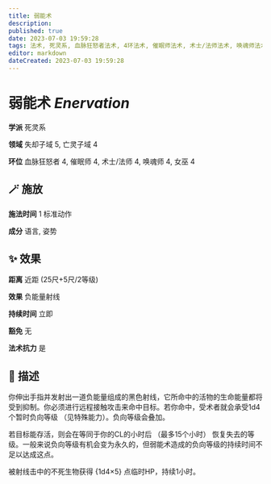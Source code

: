 ```yaml
---
title: 弱能术
description: 
published: true
date: 2023-07-03 19:59:28
tags: 法术, 死灵系, 血脉狂怒者法术, 4环法术, 催眠师法术, 术士/法师法术, 唤魂师法术, 女巫法术, 失却子域, 亡灵子域
editor: markdown
dateCreated: 2023-07-03 19:59:28
---
```


# **弱能术** *Enervation*

**学派** 死灵系 

**领域** 失却子域 5, 亡灵子域 4

**环位** 血脉狂怒者 4, 催眠师 4, 术士/法师 4, 唤魂师 4, 女巫 4

## 🪄 施放

**施法时间** 1 标准动作

**成分** 语言, 姿势

## ✨ 效果  

**距离** 近距 (25尺+5尺/2等级) 

**效果** 负能量射线 

**持续时间** 立即 

**豁免** 无

**法术抗力** 是

## 📖 描述

你伸出手指并发射出一道负能量组成的黑色射线，它所命中的活物的生命能量都将受到抑制。你必须进行远程接触攻击来命中目标。若你命中，受术者就会承受1d4个暂时负向等级 （见特殊能力）。负向等级会叠加。

若目标能存活，则会在等同于你的CL的小时后 （最多15个小时） 恢复失去的等级。一般来说负向等级有机会变为永久的，但弱能术造成的负向等级的持续时间不足以达成这点。

被射线击中的不死生物获得 {1d4×5} 点临时HP，持续1小时。
    